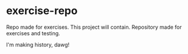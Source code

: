# exercise-repo

Repo made for exercises.
This project will contain.
Repository made for exercises and testing.

I'm making history, dawg!